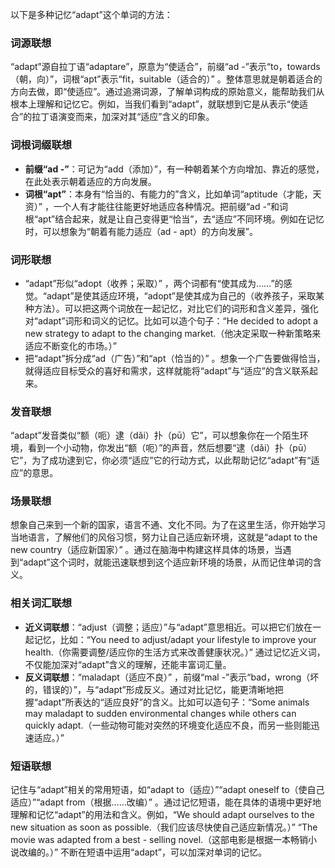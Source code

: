 以下是多种记忆“adapt”这个单词的方法：

### 词源联想
“adapt”源自拉丁语“adaptare”，原意为“使适合”，前缀“ad -”表示“to，towards（朝，向）”，词根“apt”表示“fit，suitable（适合的）” 。整体意思就是朝着适合的方向去做，即“使适应”。通过追溯词源，了解单词构成的原始意义，能帮助我们从根本上理解和记忆它。例如，当我们看到“adapt”，就联想到它是从表示“使适合”的拉丁语演变而来，加深对其“适应”含义的印象。

### 词根词缀联想
 - **前缀“ad -”**：可记为“add（添加）”，有一种朝着某个方向增加、靠近的感觉，在此处表示朝着适应的方向发展。
 - **词根“apt”**：本身有“恰当的、有能力的”含义，比如单词“aptitude（才能，天资）” ，一个人有才能往往能更好地适应各种情况。把前缀“ad -”和词根“apt”结合起来，就是让自己变得更“恰当”，去“适应”不同环境。例如在记忆时，可以想象为“朝着有能力适应（ad - apt）的方向发展”。

### 词形联想
 - “adapt”形似“adopt（收养；采取）” ，两个词都有“使其成为……”的感觉。“adapt”是使其适应环境，“adopt”是使其成为自己的（收养孩子，采取某种方法）。可以把这两个词放在一起记忆，对比它们的词形和含义差异，强化对“adapt”词形和词义的记忆。比如可以造个句子：“He decided to adopt a new strategy to adapt to the changing market.（他决定采取一种新策略来适应不断变化的市场。）” 
 - 把“adapt”拆分成“ad（广告）”和“apt（恰当的）” 。想象一个广告要做得恰当，就得适应目标受众的喜好和需求，这样就能将“adapt”与“适应”的含义联系起来。

### 发音联想
“adapt”发音类似“额（呃）逮（dǎi）扑（pū）它”，可以想象你在一个陌生环境，看到一个小动物，你发出“额（呃）”的声音，然后想要“逮（dǎi）扑（pū）它”，为了成功逮到它，你必须“适应”它的行动方式，以此帮助记忆“adapt”有“适应”的意思。

### 场景联想
想象自己来到一个新的国家，语言不通、文化不同。为了在这里生活，你开始学习当地语言，了解他们的风俗习惯，努力让自己适应新环境，这就是“adapt to the new country（适应新国家）” 。通过在脑海中构建这样具体的场景，当遇到“adapt”这个词时，就能迅速联想到这个适应新环境的场景，从而记住单词的含义。

### 相关词汇联想
 - **近义词联想**：“adjust（调整；适应）”与“adapt”意思相近。可以把它们放在一起记忆，比如：“You need to adjust/adapt your lifestyle to improve your health.（你需要调整/适应你的生活方式来改善健康状况。）” 通过记忆近义词，不仅能加深对“adapt”含义的理解，还能丰富词汇量。
 - **反义词联想**：“maladapt（适应不良）” ，前缀“mal -”表示“bad，wrong（坏的，错误的）”，与“adapt”形成反义。通过对比记忆，能更清晰地把握“adapt”所表达的“适应良好”的含义。比如可以造句子：“Some animals may maladapt to sudden environmental changes while others can quickly adapt.（一些动物可能对突然的环境变化适应不良，而另一些则能迅速适应。）” 

### 短语联想
记住与“adapt”相关的常用短语，如“adapt to（适应）”“adapt oneself to（使自己适应）”“adapt from（根据……改编）” 。通过记忆短语，能在具体的语境中更好地理解和记忆“adapt”的用法和含义。例如，“We should adapt ourselves to the new situation as soon as possible.（我们应该尽快使自己适应新情况。）” “The movie was adapted from a best - selling novel.（这部电影是根据一本畅销小说改编的。）” 不断在短语中运用“adapt”，可以加深对单词的记忆。 